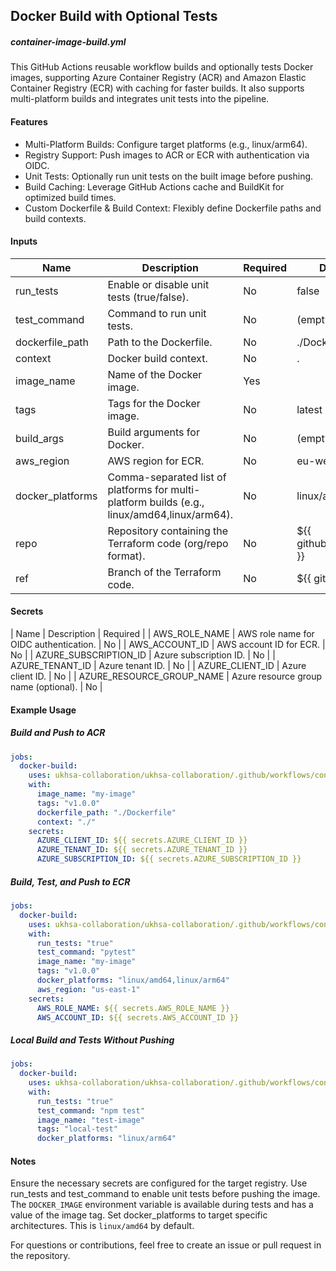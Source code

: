 ## Docker Build with Optional Tests
##### container-image-build.yml

This GitHub Actions reusable workflow builds and optionally tests Docker images, supporting Azure Container Registry (ACR) and Amazon Elastic Container Registry (ECR) with caching for faster builds. It also supports multi-platform builds and integrates unit tests into the pipeline.


#### Features

- Multi-Platform Builds: Configure target platforms (e.g., linux/arm64).
- Registry Support: Push images to ACR or ECR with authentication via OIDC.
- Unit Tests: Optionally run unit tests on the built image before pushing.
- Build Caching: Leverage GitHub Actions cache and BuildKit for optimized build times.
- Custom Dockerfile & Build Context: Flexibly define Dockerfile paths and build contexts.

#### Inputs

| Name | Description | Required | Default |
|------|-------------|----------|---------|
| run_tests | Enable or disable unit tests (true/false). | No | false |
| test_command | Command to run unit tests. | No | (empty) |
| dockerfile_path | Path to the Dockerfile. | No | ./Dockerfile |
| context | Docker build context. | No | . |
| image_name | Name of the Docker image. | Yes | 
| tags | Tags for the Docker image. | No | latest |
| build_args | Build arguments for Docker. | No | (empty) |
| aws_region | AWS region for ECR. | No | eu-west-2 |
| docker_platforms | Comma-separated list of platforms for multi-platform builds (e.g., linux/amd64,linux/arm64). | No | linux/arm64 |
| repo | Repository containing the Terraform code (org/repo format). | No | ${{ github.repository }} |
| ref | Branch of the Terraform code. | No | ${{ github.ref }} |

#### Secrets
| Name | Description | Required |
| AWS_ROLE_NAME | AWS role name for OIDC authentication. | No |
| AWS_ACCOUNT_ID | AWS account ID for ECR. | No |
| AZURE_SUBSCRIPTION_ID | Azure subscription ID. | No |
| AZURE_TENANT_ID | Azure tenant ID. | No |
| AZURE_CLIENT_ID | Azure client ID. | No |
| AZURE_RESOURCE_GROUP_NAME | Azure resource group name (optional). | No |

#### Example Usage

##### Build and Push to ACR

```yaml
jobs:
  docker-build:
    uses: ukhsa-collaboration/ukhsa-collaboration/.github/workflows/container-image-build.yml@main
    with:
      image_name: "my-image"
      tags: "v1.0.0"
      dockerfile_path: "./Dockerfile"
      context: "./"
    secrets:
      AZURE_CLIENT_ID: ${{ secrets.AZURE_CLIENT_ID }}
      AZURE_TENANT_ID: ${{ secrets.AZURE_TENANT_ID }}
      AZURE_SUBSCRIPTION_ID: ${{ secrets.AZURE_SUBSCRIPTION_ID }}
```

##### Build, Test, and Push to ECR

```yaml
jobs:
  docker-build:
    uses: ukhsa-collaboration/ukhsa-collaboration/.github/workflows/container-image-build.yml@main
    with:
      run_tests: "true"
      test_command: "pytest"
      image_name: "my-image"
      tags: "v1.0.0"
      docker_platforms: "linux/amd64,linux/arm64"
      aws_region: "us-east-1"
    secrets:
      AWS_ROLE_NAME: ${{ secrets.AWS_ROLE_NAME }}
      AWS_ACCOUNT_ID: ${{ secrets.AWS_ACCOUNT_ID }}
```

##### Local Build and Tests Without Pushing

```yaml
jobs:
  docker-build:
    uses: ukhsa-collaboration/ukhsa-collaboration/.github/workflows/container-image-build.yml@main
    with:
      run_tests: "true"
      test_command: "npm test"
      image_name: "test-image"
      tags: "local-test"
      docker_platforms: "linux/arm64"
```

#### Notes

Ensure the necessary secrets are configured for the target registry.
Use run_tests and test_command to enable unit tests before pushing the image. The `DOCKER_IMAGE` environment variable is available during tests and has a value of the image tag.
Set docker_platforms to target specific architectures. This is `linux/amd64` by default.

For questions or contributions, feel free to create an issue or pull request in the repository.